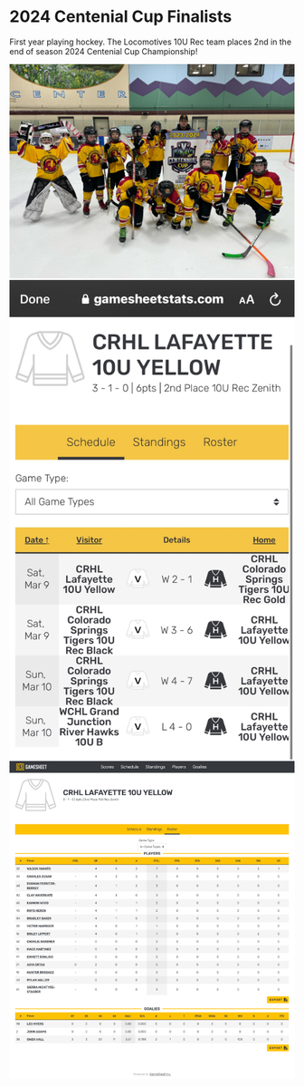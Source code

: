 # 2024 Centenial Cup Finalists

First year playing hockey. The Locomotives 10U Rec team places 2nd in the end of season 2024 Centenial Cup Championship!

![](photo.jpeg)
![](standings.jpg)
![](gamestats.png)
